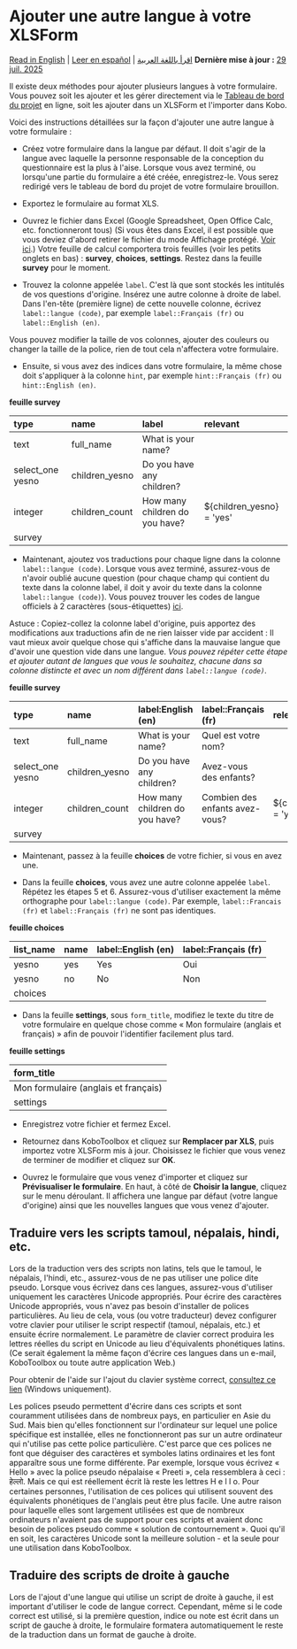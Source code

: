 # Ajouter une autre langue à votre XLSForm
<a href="../language_xls.html">Read in English</a> | <a href="../es/language_xls.html">Leer en español</a> | <a href="../ar/language_xls.html">اقرأ باللغة العربية</a>
**Dernière mise à jour :** <a href="https://github.com/kobotoolbox/docs/blob/47cbc8887d6df73ef3bf760d5a3962b77ab26ed8/source/language_xls.md" class="reference">29 juil. 2025</a>

Il existe deux méthodes pour ajouter plusieurs langues à votre formulaire. Vous pouvez soit les ajouter et les gérer directement via le [Tableau de bord du projet](language_dashboard.md) en ligne, soit les ajouter dans un XLSForm et l'importer dans Kobo.

Voici des instructions détaillées sur la façon d'ajouter une autre langue à votre formulaire :

-   Créez votre formulaire dans la langue par défaut. Il doit s'agir de la langue avec laquelle la personne responsable de la conception du questionnaire est la plus à l'aise. Lorsque vous avez terminé, ou lorsqu'une partie du formulaire a été créée, enregistrez-le. Vous serez redirigé vers le tableau de bord du projet de votre formulaire brouillon.

-   Exportez le formulaire au format XLS.

-   Ouvrez le fichier dans Excel (Google Spreadsheet, Open Office Calc, etc. fonctionneront tous) (Si vous êtes dans Excel, il est possible que vous deviez d'abord retirer le fichier du mode Affichage protégé.
    [Voir ici](https://support.office.com/en-us/article/what-is-protected-view-d6f09ac7-e6b9-4495-8e43-2bbcdbcb6653?ocmsassetID=HA010355931&CorrelationId=04b441d5-5c7c-441a-bbac-8f34b3071869&ui=en-US&rs=en-US&ad=US).)
    Votre feuille de calcul comportera trois feuilles (voir les petits onglets en bas) : **survey**, **choices**, **settings**. Restez dans la feuille **survey** pour le moment.

-   Trouvez la colonne appelée `label`. C'est là que sont stockés les intitulés de vos questions d'origine. Insérez une autre colonne à droite de label. Dans l'en-tête (première ligne) de cette nouvelle colonne, écrivez `label::langue (code)`, par exemple `label::Français (fr)` ou `label::English (en)`.

<p class="note">Vous pouvez modifier la taille de vos colonnes, ajouter des couleurs ou changer la taille de la police, rien de tout cela n'affectera votre formulaire.</p>

-   Ensuite, si vous avez des indices dans votre formulaire, la même chose doit s'appliquer à la colonne `hint`, par exemple `hint::Français (fr)` ou `hint::English (en)`.

**feuille survey**

| type             | name           | label                          | relevant                  |
| :--------------- | :------------- | :----------------------------- | :------------------------ |
| text             | full_name      | What is your name?             |                           |
| select_one yesno | children_yesno | Do you have any children?      |                           |
| integer          | children_count | How many children do you have? | ${children_yesno} = 'yes' |
| survey |

-   Maintenant, ajoutez vos traductions pour chaque ligne dans la colonne `label::langue (code)`. Lorsque vous avez terminé, assurez-vous de n'avoir oublié aucune question (pour chaque champ qui contient du texte dans la colonne label, il doit y avoir du texte dans la colonne `label::langue (code)`). Vous pouvez trouver les codes de langue officiels à 2 caractères (sous-étiquettes)
    [ici](https://www.iana.org/assignments/language-subtag-registry/language-subtag-registry).

<p class="note">Astuce : Copiez-collez la colonne label d'origine, puis apportez des modifications aux traductions afin de ne rien laisser vide par accident : Il vaut mieux avoir quelque chose qui s'affiche dans la mauvaise langue que d'avoir une question vide dans une langue. <em>Vous pouvez répéter cette étape et ajouter autant de langues que vous le souhaitez, chacune dans sa colonne distincte et avec un nom différent dans <code>label::langue (code)</code>.</em></p>

**feuille survey**

| type             | name           | label:English (en)             | label::Français (fr)           | relevant                  |
| :--------------- | :------------- | :----------------------------- | :----------------------------- | :------------------------ |
| text             | full_name      | What is your name?             | Quel est votre nom?            |                           |
| select_one yesno | children_yesno | Do you have any children?      | Avez-vous des enfants?         |                           |
| integer          | children_count | How many children do you have? | Combien des enfants avez-vous? | ${children_yesno} = 'yes' |
| survey |

-   Maintenant, passez à la feuille **choices** de votre fichier, si vous en avez une.

-   Dans la feuille **choices**, vous avez une autre colonne appelée `label`. Répétez les étapes 5 et 6. Assurez-vous d'utiliser exactement la même orthographe pour `label::langue (code)`. Par exemple, `label::Francais (fr)` et `label::Français (fr)` ne sont pas identiques.

**feuille choices**

| list_name | name | label::English (en) | label::Français (fr) |
| :-------- | :--- | :------------------ | :------------------- |
| yesno     | yes  | Yes                 | Oui                  |
| yesno     | no   | No                  | Non                  |
| choices |

-   Dans la feuille **settings**, sous `form_title`, modifiez le texte du titre de votre formulaire en quelque chose comme « Mon formulaire (anglais et français) » afin de pouvoir l'identifier facilement plus tard.

**feuille settings**

| form_title                      |
| :------------------------------ |
| Mon formulaire (anglais et français) |
| settings |

-   Enregistrez votre fichier et fermez Excel.

-   Retournez dans KoboToolbox et cliquez sur **Remplacer par XLS**, puis importez votre XLSForm mis à jour. Choisissez le fichier que vous venez de terminer de modifier et cliquez sur **OK**.

-   Ouvrez le formulaire que vous venez d'importer et cliquez sur **Prévisualiser le formulaire**. En haut, à côté de **Choisir la langue**, cliquez sur le menu déroulant. Il affichera une langue par défaut (votre langue d'origine) ainsi que les nouvelles langues que vous venez d'ajouter.

## Traduire vers les scripts tamoul, népalais, hindi, etc.

Lors de la traduction vers des scripts non latins, tels que le tamoul, le népalais, l'hindi, etc., assurez-vous de ne pas utiliser une police dite pseudo. Lorsque vous écrivez dans ces langues, assurez-vous d'utiliser uniquement les caractères Unicode appropriés. Pour écrire des caractères Unicode appropriés, vous n'avez pas besoin d'installer de polices particulières. Au lieu de cela, vous (ou votre traducteur) devez configurer votre clavier pour utiliser le script respectif (tamoul, népalais, etc.) et ensuite écrire normalement. Le paramètre de clavier correct produira les lettres réelles du script en Unicode au lieu d'équivalents phonétiques latins. (Ce serait également la même façon d'écrire ces langues dans un e-mail, KoboToolbox ou toute autre application Web.)

Pour obtenir de l'aide sur l'ajout du clavier système correct,
[consultez ce lien](https://support.microsoft.com/en-us/help/17424/windows-change-keyboard-layout)
(Windows uniquement).

Les polices pseudo permettent d'écrire dans ces scripts et sont couramment utilisées dans de nombreux pays, en particulier en Asie du Sud. Mais bien qu'elles fonctionnent sur l'ordinateur sur lequel une police spécifique est installée, elles ne fonctionneront pas sur un autre ordinateur qui n'utilise pas cette police particulière. C'est parce que ces polices ne font que déguiser des caractères et symboles latins ordinaires et les font apparaître sous une forme différente. Par exemple, lorsque vous écrivez « Hello » avec la police pseudo népalaise « Preeti », cela ressemblera à ceci : हेल्लो. Mais ce qui est réellement écrit là reste les lettres H e l l o. Pour certaines personnes, l'utilisation de ces polices qui utilisent souvent des équivalents phonétiques de l'anglais peut être plus facile. Une autre raison pour laquelle elles sont largement utilisées est que de nombreux ordinateurs n'avaient pas de support pour ces scripts et avaient donc besoin de polices pseudo comme « solution de contournement ». Quoi qu'il en soit, les caractères Unicode sont la meilleure solution - et la seule pour une utilisation dans KoboToolbox.

## Traduire des scripts de droite à gauche

Lors de l'ajout d'une langue qui utilise un script de droite à gauche, il est important d'utiliser le code de langue correct. Cependant, même si le code correct est utilisé, si la première question, indice ou note est écrit dans un script de gauche à droite, le formulaire formatera automatiquement le reste de la traduction dans un format de gauche à droite.